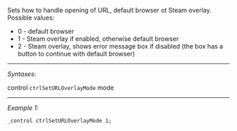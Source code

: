 Sets how to handle opening of URL, default browser ot Steam overlay. Possible values:
* 0 - default browser
* 1 - Steam overlay if enabled, otherwise default browser 
* 2 - Steam overlay, shows error message box if disabled (the box has a button to continue with default browser)


---
*Syntaxes:*

control `ctrlSetURLOverlayMode` mode

---
*Example 1:*

```sqf
_control ctrlSetURLOverlayMode 1;
```